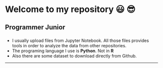 
# Welcome to my repository :smiley: :sunglasses:
## Programmer Junior
###
####
* I usually upload files from Jupyter Notebook. All those files provides tools in order to analyze the data from other repositories.
* The programing language I use is **Python**. Not in **R**
* Also there are some dataset to download directly from Github.
---
